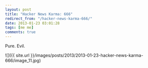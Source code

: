 ```yaml
---
layout: post
title: "Hacker News Karma: 666"
redirect_from: "/hacker-news-karma-666/"
date: 2013-01-23 03:01:28
tags: [me me]
comments: true
---
```

Pure. Evil.

![]({{ site.url }}/images/posts/2013/2013-01-23-hacker-news-karma-666/image_11.jpg)
